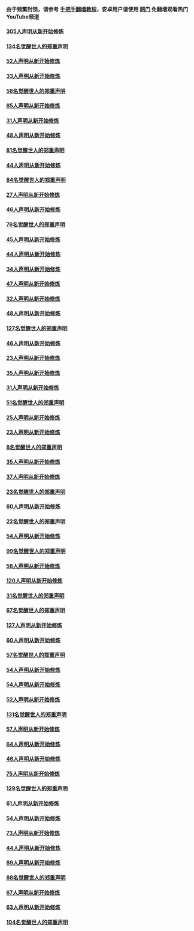 #### 由于频繁封锁，请参考 [手把手翻墙教程](https://github.com/gfw-breaker/guides/wiki/)，安卓用户请使用 [网门](https://github.com/gfw-breaker/nogfw/blob/master/dl.md?t=03172300) 免翻墙观看热门YouTube频道 

#### [305人声明从新开始修炼](../pages/91/422153.md?t=03172300) 

#### [134名觉醒世人的郑重声明](../pages/91/422152.md?t=03172300) 

#### [52人声明从新开始修炼](../pages/91/421846.md?t=03172300) 

#### [33人声明从新开始修炼](../pages/91/421804.md?t=03172300) 

#### [58名觉醒世人的郑重声明](../pages/91/421845.md?t=03172300) 

#### [85人声明从新开始修炼](../pages/91/421769.md?t=03172300) 

#### [31人声明从新开始修炼](../pages/91/421763.md?t=03172300) 

#### [48人声明从新开始修炼](../pages/91/421605.md?t=03172300) 

#### [81名觉醒世人的郑重声明](../pages/91/421656.md?t=03172300) 

#### [44人声明从新开始修炼](../pages/91/421544.md?t=03172300) 

#### [84名觉醒世人的郑重声明](../pages/91/421543.md?t=03172300) 

#### [27人声明从新开始修炼](../pages/91/421465.md?t=03172300) 

#### [46人声明从新开始修炼](../pages/91/421454.md?t=03172300) 

#### [76名觉醒世人的郑重声明](../pages/91/421453.md?t=03172300) 

#### [45人声明从新开始修炼](../pages/91/421452.md?t=03172300) 

#### [44人声明从新开始修炼](../pages/91/421422.md?t=03172300) 

#### [34人声明从新开始修炼](../pages/91/421322.md?t=03172300) 

#### [47人声明从新开始修炼](../pages/91/421264.md?t=03172300) 

#### [32人声明从新开始修炼](../pages/91/421225.md?t=03172300) 

#### [48人声明从新开始修炼](../pages/91/421202.md?t=03172300) 

#### [127名觉醒世人的郑重声明](../pages/91/421224.md?t=03172300) 

#### [46人声明从新开始修炼](../pages/91/421203.md?t=03172300) 

#### [23人声明从新开始修炼](../pages/91/421138.md?t=03172300) 

#### [35人声明从新开始修炼](../pages/91/421122.md?t=03172300) 

#### [31人声明从新开始修炼](../pages/91/421081.md?t=03172300) 

#### [51名觉醒世人的郑重声明](../pages/91/421080.md?t=03172300) 

#### [25人声明从新开始修炼](../pages/91/421020.md?t=03172300) 

#### [23人声明从新开始修炼](../pages/91/420884.md?t=03172300) 

#### [8名觉醒世人的郑重声明](../pages/91/420883.md?t=03172300) 

#### [35人声明从新开始修炼](../pages/91/420809.md?t=03172300) 

#### [37人声明从新开始修炼](../pages/91/420766.md?t=03172300) 

#### [23名觉醒世人的郑重声明](../pages/91/420765.md?t=03172300) 

#### [60人声明从新开始修炼](../pages/91/420727.md?t=03172300) 

#### [22名觉醒世人的郑重声明](../pages/91/420726.md?t=03172300) 

#### [54人声明从新开始修炼](../pages/91/420529.md?t=03172300) 

#### [99名觉醒世人的郑重声明](../pages/91/420528.md?t=03172300) 

#### [58人声明从新开始修炼](../pages/91/420198.md?t=03172300) 

#### [120人声明从新开始修炼](../pages/91/420141.md?t=03172300) 

#### [31名觉醒世人的郑重声明](../pages/91/420197.md?t=03172300) 

#### [67名觉醒世人的郑重声明](../pages/91/420140.md?t=03172300) 

#### [127人声明从新开始修炼](../pages/91/420082.md?t=03172300) 

#### [60人声明从新开始修炼](../pages/91/420081.md?t=03172300) 

#### [57名觉醒世人的郑重声明](../pages/91/420080.md?t=03172300) 

#### [54人声明从新开始修炼](../pages/91/419533.md?t=03172300) 

#### [54人声明从新开始修炼](../pages/91/419532.md?t=03172300) 

#### [52人声明从新开始修炼](../pages/91/419531.md?t=03172300) 

#### [131名觉醒世人的郑重声明](../pages/91/419530.md?t=03172300) 

#### [57人声明从新开始修炼](../pages/91/419430.md?t=03172300) 

#### [64人声明从新开始修炼](../pages/91/419429.md?t=03172300) 

#### [46人声明从新开始修炼](../pages/91/419428.md?t=03172300) 

#### [75人声明从新开始修炼](../pages/91/419427.md?t=03172300) 

#### [129名觉醒世人的郑重声明](../pages/91/419426.md?t=03172300) 

#### [61人声明从新开始修炼](../pages/91/419198.md?t=03172300) 

#### [54人声明从新开始修炼](../pages/91/419197.md?t=03172300) 

#### [73人声明从新开始修炼](../pages/91/419196.md?t=03172300) 

#### [44人声明从新开始修炼](../pages/91/419075.md?t=03172300) 

#### [89人声明从新开始修炼](../pages/91/419074.md?t=03172300) 

#### [88名觉醒世人的郑重声明](../pages/91/419195.md?t=03172300) 

#### [67人声明从新开始修炼](../pages/91/419073.md?t=03172300) 

#### [63人声明从新开始修炼](../pages/91/419072.md?t=03172300) 

#### [104名觉醒世人的郑重声明](../pages/91/419071.md?t=03172300) 

